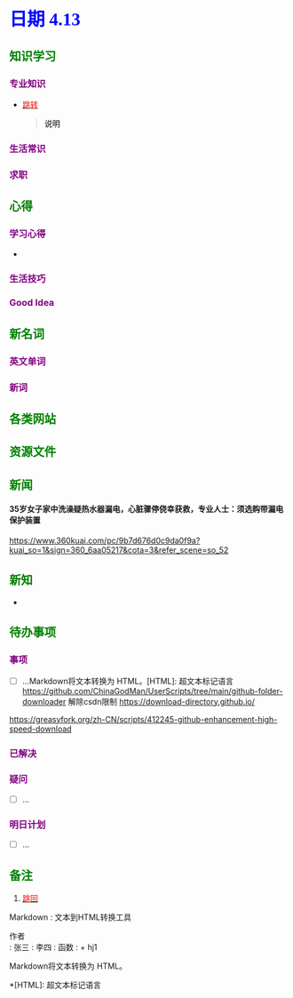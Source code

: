 ## <font color = blue face=楷体 size=6>日期 4.13 </font>

## <font color = green>知识学习 </font>
### <font color = purple>专业知识 </font>
+ <a id = "01-1">  [<font color = red>跳转</font>](#01-2)
   > <font color = o> 说明 </font>
### <font color = purple>生活常识 </font>

### <font color = purple>求职 </font>



## <font color = green>心得 </font>
### <font color = purple>学习心得 </font>
+ 
### <font color = purple>生活技巧 </font>

### <font color = purple>Good Idea </font>



## <font color = green>新名词 </font>
### <font color = purple>英文单词 </font>
### <font color = purple>新词 </font>



## <font color = green>各类网站 </font>


## <font color = green>资源文件 </font>


## <font color = green>新闻 </font>
#### 35岁女子家中洗澡疑热水器漏电，心脏骤停侥幸获救，专业人士：须选购带漏电保护装置
https://www.360kuai.com/pc/9b7d676d0c9da0f9a?kuai_so=1&sign=360_6aa05217&cota=3&refer_scene=so_52

## <font color = green>新知 </font>
+ 

## <font color = green>待办事项 </font>
### <font color = purple>事项 </font>
- [ ] ...Markdown将文本转换为 HTML。[HTML]: 超文本标记语言
https://github.com/ChinaGodMan/UserScripts/tree/main/github-folder-downloader
解除csdn限制
https://download-directory.github.io/

https://greasyfork.org/zh-CN/scripts/412245-github-enhancement-high-speed-download
### <font color = purple>已解决 </font>
### <font color = purple>疑问 </font>
- [ ] ...
### <font color = purple>明日计划 </font>
- [ ] ...


## <font color = green>备注 </font>
  1. <a id ="01-2">[<font color = red>跳回</font>](#01-1)


Markdown
:  文本到HTML转换工具

作者  
:  张三
:  李四
:  函数
: + hj1

Markdown将文本转换为 HTML。

*[HTML]: 超文本标记语言

<!--stackedit_data:
eyJoaXN0b3J5IjpbLTI3NTU0OTIsMTQwOTkxOTQ4MiwtODI4OD
E3MzI5LC0yNzc0OTQ5OF19
-->